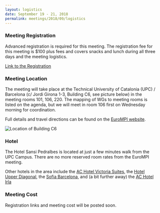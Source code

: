 ```yaml
---
layout: logistics
date: September 19 - 21, 2018
permalink: meetings/2018/09/logistics
---
```


### Meeting Registration

Advanced registration is required for this meeting. The registration fee for this meeting is $100 plus fees and covers snacks and lunch during all three days and the meeting logistics. 

[Link to the Registration](https://www.eventbrite.com/e/mpi-forum-barcelona-tickets-50071204320)

### Meeting Location

The meeting will take place at the Technical University of Catalonia (UPC) / Barcelona (c/ Jordi Girona 1-3, Building C6, see picture below) in the meeting rooms 101, 106, 220. The mapping of WGs to meeting rooms is listed on the agenda, but we will meet in room 106 first on Wednesday morning for coordination.

Full details and travel directions can be found on the [EuroMPI website](https://eurompi2018.bsc.es/travel).

![Location of Building C6](https://github.com/mpi-forum/mpi-forum.github.io.git/blob/master/meetings/2018/09/upc.png "Location of Building C6")

### Hotel

The Hotel Sansi Pedralbes is located at just a few minutes walk from the UPC Campus. There are no
more reserved room rates from the EuroMPI meeting.

Other hotels in the area include the [AC Hotel Victoria Suites](https://www.marriott.com/hotels/travel/bcnsu-ac-hotel-victoria-suites/), the [Hotel Upper Diagonal](https://www.hotel-upperdiagonal.com/), the [Sofia Barcelona](https://sofiabarcelona.com/), and (a bit further away) the [AC Hotel Irla](https://www.marriott.com/hotels/travel/bcnir-ac-hotel-irla/)


### Meeting Cost

Registration links and meeting cost will be posted soon.
